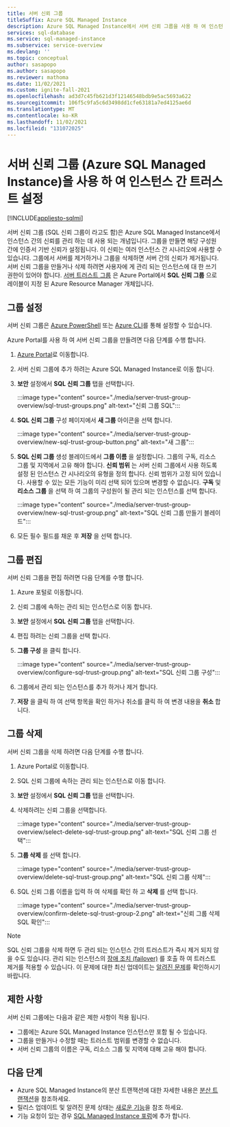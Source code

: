 ```yaml
---
title: 서버 신뢰 그룹
titleSuffix: Azure SQL Managed Instance
description: Azure SQL Managed Instance에서 서버 신뢰 그룹을 사용 하 여 인스턴스 간 트러스트를 관리 하는 방법에 대해 알아봅니다.
services: sql-database
ms.service: sql-managed-instance
ms.subservice: service-overview
ms.devlang: ''
ms.topic: conceptual
author: sasapopo
ms.author: sasapopo
ms.reviewer: mathoma
ms.date: 11/02/2021
ms.custom: ignite-fall-2021
ms.openlocfilehash: ad3d7c45fb621d3f12146548bdb9e5ac5693a622
ms.sourcegitcommit: 106f5c9fa5c6d3498dd1cfe63181a7ed4125ae6d
ms.translationtype: MT
ms.contentlocale: ko-KR
ms.lasthandoff: 11/02/2021
ms.locfileid: "131072025"
---
```

# <a name="set-up-trust-between-instances-with-server-trust-group-azure-sql-managed-instance"></a>서버 신뢰 그룹 (Azure SQL Managed Instance)을 사용 하 여 인스턴스 간 트러스트 설정
[!INCLUDE[appliesto-sqlmi](../includes/appliesto-sqlmi.md)]

서버 신뢰 그룹 (SQL 신뢰 그룹이 라고도 함)은 Azure SQL Managed Instance에서 인스턴스 간의 신뢰를 관리 하는 데 사용 되는 개념입니다. 그룹을 만들면 해당 구성원 간에 인증서 기반 신뢰가 설정됩니다. 이 신뢰는 여러 인스턴스 간 시나리오에 사용할 수 있습니다. 그룹에서 서버를 제거하거나 그룹을 삭제하면 서버 간의 신뢰가 제거됩니다. 서버 신뢰 그룹을 만들거나 삭제 하려면 사용자에 게 관리 되는 인스턴스에 대 한 쓰기 권한이 있어야 합니다.
[서버 트러스트 그룹](/azure/templates/microsoft.sql/allversions) 은 Azure Portal에서 **SQL 신뢰 그룹** 으로 레이블이 지정 된 Azure Resource Manager 개체입니다.


## <a name="set-up-group"></a>그룹 설정

서버 신뢰 그룹은 [Azure PowerShell](/powershell/module/az.sql/new-azsqlservertrustgroup) 또는 [Azure CLI](/cli/azure/sql/stg)를 통해 설정할 수 있습니다. 

Azure Portal를 사용 하 여 서버 신뢰 그룹을 만들려면 다음 단계를 수행 합니다. 

1. [Azure Portal](https://portal.azure.com/)로 이동합니다.

2. 서버 신뢰 그룹에 추가 하려는 Azure SQL Managed Instance로 이동 합니다.

3. **보안** 설정에서 **SQL 신뢰 그룹** 탭을 선택합니다.

   :::image type="content" source="./media/server-trust-group-overview/sql-trust-groups.png" alt-text="신뢰 그룹 SQL":::

4. **SQL 신뢰 그룹** 구성 페이지에서 **새 그룹** 아이콘을 선택 합니다.

   :::image type="content" source="./media/server-trust-group-overview/new-sql-trust-group-button.png" alt-text="새 그룹":::

5. **SQL 신뢰 그룹** 생성 블레이드에서 **그룹 이름** 을 설정합니다. 그룹의 구독, 리소스 그룹 및 지역에서 고유 해야 합니다. **신뢰 범위** 는 서버 신뢰 그룹에서 사용 하도록 설정 된 인스턴스 간 시나리오의 유형을 정의 합니다. 신뢰 범위가 고정 되어 있습니다. 사용할 수 있는 모든 기능이 미리 선택 되어 있으며 변경할 수 없습니다. **구독** 및 **리소스 그룹** 을 선택 하 여 그룹의 구성원이 될 관리 되는 인스턴스를 선택 합니다.

   :::image type="content" source="./media/server-trust-group-overview/new-sql-trust-group.png" alt-text="SQL 신뢰 그룹 만들기 블레이드":::

6. 모든 필수 필드를 채운 후 **저장** 을 선택 합니다.

## <a name="edit-group"></a>그룹 편집 

서버 신뢰 그룹을 편집 하려면 다음 단계를 수행 합니다. 

1. Azure 포털로 이동합니다.
1. 신뢰 그룹에 속하는 관리 되는 인스턴스로 이동 합니다.
1. **보안** 설정에서 **SQL 신뢰 그룹** 탭을 선택합니다.
1. 편집 하려는 신뢰 그룹을 선택 합니다.
1. **그룹 구성** 을 클릭 합니다.

   :::image type="content" source="./media/server-trust-group-overview/configure-sql-trust-group.png" alt-text="SQL 신뢰 그룹 구성":::

1. 그룹에서 관리 되는 인스턴스를 추가 하거나 제거 합니다.
1. **저장** 을 클릭 하 여 선택 항목을 확인 하거나 취소를 클릭 하 여 변경 내용을 **취소** 합니다.

## <a name="delete-group"></a>그룹 삭제

서버 신뢰 그룹을 삭제 하려면 다음 단계를 수행 합니다. 

1. Azure Portal로 이동합니다.
1. SQL 신뢰 그룹에 속하는 관리 되는 인스턴스로 이동 합니다.
1. **보안** 설정에서 **SQL 신뢰 그룹** 탭을 선택합니다.
1. 삭제하려는 신뢰 그룹을 선택합니다.

   :::image type="content" source="./media/server-trust-group-overview/select-delete-sql-trust-group.png" alt-text="SQL 신뢰 그룹 선택":::

1. **그룹 삭제** 를 선택 합니다.

   :::image type="content" source="./media/server-trust-group-overview/delete-sql-trust-group.png" alt-text="SQL 신뢰 그룹 삭제"::: 

1. SQL 신뢰 그룹 이름을 입력 하 여 삭제를 확인 하 고 **삭제** 를 선택 합니다.

   :::image type="content" source="./media/server-trust-group-overview/confirm-delete-sql-trust-group-2.png" alt-text="신뢰 그룹 삭제 SQL 확인":::

> [!NOTE]
> SQL 신뢰 그룹을 삭제 하면 두 관리 되는 인스턴스 간의 트러스트가 즉시 제거 되지 않을 수도 있습니다. 관리 되는 인스턴스의 [장애 조치 (failover)](/powershell/module/az.sql/Invoke-AzSqlInstanceFailover) 를 호출 하 여 트러스트 제거를 적용할 수 있습니다. 이 문제에 대한 최신 업데이트는 [알려진 문제](../managed-instance/doc-changes-updates-known-issues.md)를 확인하시기 바랍니다.

## <a name="limitations"></a>제한 사항

서버 신뢰 그룹에는 다음과 같은 제한 사항이 적용 됩니다. 

 * 그룹에는 Azure SQL Managed Instance 인스턴스만 포함 될 수 있습니다.
 * 그룹을 만들거나 수정할 때는 트러스트 범위를 변경할 수 없습니다.
 * 서버 신뢰 그룹의 이름은 구독, 리소스 그룹 및 지역에 대해 고유 해야 합니다.

## <a name="next-steps"></a>다음 단계

* Azure SQL Managed Instance의 분산 트랜잭션에 대한 자세한 내용은 [분산 트랜잭션](../database/elastic-transactions-overview.md)을 참조하세요.
* 릴리스 업데이트 및 알려진 문제 상태는 [새로운 기능](doc-changes-updates-release-notes-whats-new.md)을 참조 하세요.
* 기능 요청이 있는 경우 [SQL Managed Instance 포럼](https://feedback.azure.com/forums/915676-sql-managed-instance)에 추가 합니다.
